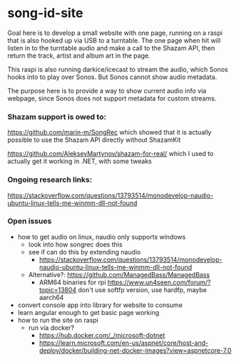 # song-id-site

Goal here is to develop a small website with one page, running on a raspi that is also hooked up via USB to a turntable. The one page when hit will listen in to the turntable audio and make a call to the Shazam API, then return the track, artist and album art in the page.

This raspi is also running darkice/icecast to stream the audio, which Sonos hooks into to play over Sonos. But Sonos cannot show audio metadata.

The purpose here is to provide a way to show current audio info via webpage, since Sonos does not support metadata for custom streams.

### Shazam support is owed to:

https://github.com/marin-m/SongRec
which showed that it is actually possible to use the Shazam API directly without ShazamKit

https://github.com/AlekseyMartynov/shazam-for-real/
which I used to actually get it working in .NET, with some tweaks 

### Ongoing research links:

https://stackoverflow.com/questions/13793514/monodevelop-naudio-ubuntu-linux-tells-me-winmm-dll-not-found

### Open issues

* how to get audio on linux, naudio only supports windows
    * look into how songrec does this
    * see if can do this by extending naudio 
        * https://stackoverflow.com/questions/13793514/monodevelop-naudio-ubuntu-linux-tells-me-winmm-dll-not-found
    * Alternative?: https://github.com/ManagedBass/ManagedBass
        * ARM64 binaries for rpi https://www.un4seen.com/forum/?topic=13804 don't use softfp version, use hardfp, maybe aarch64
* convert console app into library for website to consume
* learn angular enough to get basic page working
* how to run the site on raspi
    * run via docker? 
        * https://hub.docker.com/_/microsoft-dotnet
        * https://learn.microsoft.com/en-us/aspnet/core/host-and-deploy/docker/building-net-docker-images?view=aspnetcore-7.0
    
